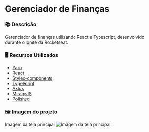 # Gerenciador de Finanças

### 📚  Descrição
Gerenciador de finanças utilizando React e Typescript, desenvolvido durante o Ignite da Rocketseat.

### 🖥️  Recursos Utilizados
- [Yarn]([https://pt-br.reactjs.org/](https://yarnpkg.com/))
- [React](https://pt-br.reactjs.org/)
- [Styled-components](https://styled-components.com/)
- [TypeScript](https://www.typescriptlang.org/)
- [Axios](https://axios-http.com/ptbr/docs/intro)
- [MirageJS](https://miragejs.com/)
- [Polished](https://polished.js.org/)

### 🖼️  Imagem do projeto
Imagem da tela principal
![](https://i.imgur.com/CZx1tcf.png "Imagem da tela principal")
